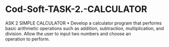 # Cod-Soft-TASK-2.-CALCULATOR
ASK 2  SIMPLE CALCULATOR  • Develop a calculator program that performs basic arithmetic operations such as addition, subtraction, multiplication, and division. Allow the user to input two numbers and choose an operation to perform.
